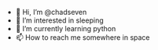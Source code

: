 - 👋 Hi, I’m @chadseven
- 👀 I’m interested in sleeping
- 🌱 I’m currently learning python
- 📫 How to reach me somewhere in space

<!---
chadseven/chadseven is a ✨ special ✨ repository because its `README.md` (this file) appears on your GitHub profile.
You can click the Preview link to take a look at your changes.
--->
